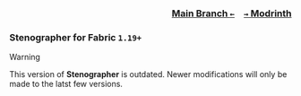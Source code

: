 ### <p align=right>[Main Branch `←`](https://github.com/KessokuTeaTime/Stenographer)&emsp;[`→` Modrinth](https://modrinth.com/mod/stenographer)</p>

### Stenographer for Fabric `1.19+`

> [!WARNING]
> This version of **Stenographer** is outdated. Newer modifications will only be made to the latst few versions.

